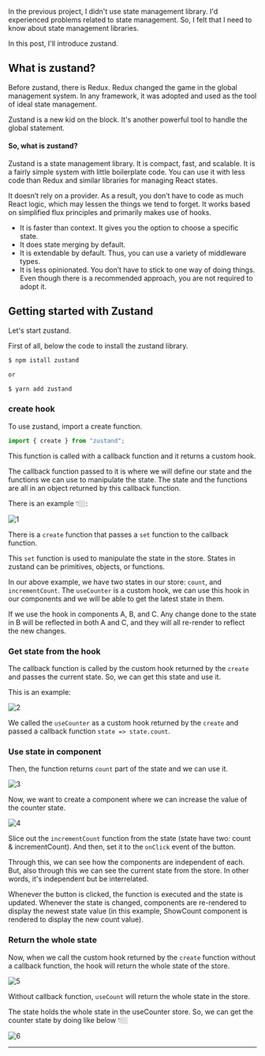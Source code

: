 In the previous project, I didn't use state management library. I'd experienced problems related to state management. So, I felt that I need to know about state management libraries.

In this post, I'll introduce zustand.

## What is zustand?

Before zustand, there is Redux. Redux changed the game in the global management system. In any framework, it was adopted and used as the tool of ideal state management.

Zustand is a new kid on the block. It's another powerful tool to handle the global statement.

#### So, what is zustand?

Zustand is a state management library. It is compact, fast, and scalable. It is a fairly simple system with little boilerplate code. You can use it with less code than Redux and similar libraries for managing React states.

It doesn’t rely on a provider. As a result, you don’t have to code as much React logic, which may lessen the things we tend to forget. It works based on simplified flux principles and primarily makes use of hooks.

- It is faster than context. It gives you the option to choose a specific state.
- It does state merging by default.
- It is extendable by default. Thus, you can use a variety of middleware types.
- It is less opinionated. You don’t have to stick to one way of doing things. Even though there is a recommended approach, you are not required to adopt it.

## Getting started with Zustand

Let's start zustand.

First of all, below the code to install the zustand library.

```bash
$ npm istall zustand

or

$ yarn add zustand
```

### create hook

To use zustand, import a create function.

```jsx
import { create } from "zustand";
```

This function is called with a callback function and it returns a custom hook.

The callback function passed to it is where we will define our state and the functions we can use to manipulate the state. The state and the functions are all in an object returned by this callback function.

There is an example 👇🏼:

![1](https://github.com/jinscodes/Blog_nextJS/assets/87598134/278357b1-b5e8-462b-b5ed-c0e890b6902e)

There is a `create` function that passes a `set` function to the callback function.

This `set` function is used to manipulate the state in the store. States in zustand can be primitives, objects, or functions.

In our above example, we have two states in our store: `count`, and `incrementCount`. The `useCounter` is a custom hook, we can use this hook in our components and we will be able to get the latest state in them.

If we use the hook in components A, B, and C. Any change done to the state in B will be reflected in both A and C, and they will all re-render to reflect the new changes.

### Get state from the hook

The callback function is called by the custom hook returned by the `create` and passes the current state. So, we can get this state and use it.

This is an example:

![2](https://github.com/jinscodes/Blog_nextJS/assets/87598134/d059e0e4-aa3b-4039-affa-4542d7b2b79d)

We called the `useCounter` as a custom hook returned by the `create` and passed a callback function `state => state.count`.

### Use state in component

Then, the function returns `count` part of the state and we can use it.

![3](https://github.com/jinscodes/Blog_nextJS/assets/87598134/83e4005a-6188-4713-9c7d-aa41bafc97f8)

Now, we want to create a component where we can increase the value of the counter state.

![4](https://github.com/jinscodes/Blog_nextJS/assets/87598134/7cf5d302-f80f-4db6-a519-16d47704cd85)

Slice out the `incrementCount` function from the state (state have two: count & incrementCount). And then, set it to the `onClick` event of the button.

Through this, we can see how the components are independent of each. But, also through this we can see the current state from the store. In other words, it's independent but be interrelated.

Whenever the button is clicked, the function is executed and the state is updated. Whenever the state is changed, components are re-rendered to display the newest state value (in this example, ShowCount component is rendered to display the new count value).

### Return the whole state

Now, when we call the custom hook returned by the `create` function without a callback function, the hook will return the whole state of the store.

![5](https://github.com/jinscodes/Blog_nextJS/assets/87598134/3728c27e-5259-4165-afd9-f44344351468)

Without callback function, `useCount` will return the whole state in the store.

The state holds the whole state in the useCounter store. So, we can get the counter state by doing like below 👇🏼

![6](https://github.com/jinscodes/Blog_nextJS/assets/87598134/a4543d32-21ab-4ee5-bf6d-65ebcffca2b1)

---

[](https://refine.dev/blog/zustand-react-state/#introduction)

[](https://github.com/pmndrs/zustand)

[](https://medium.com/globant/react-state-management-b0c81e0cbbf3#:~:text=Zustand%20is%20a%20state%20management,libraries%20for%20managing%20React%20states.)

